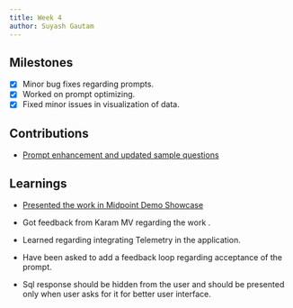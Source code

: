 ```yaml
---
title: Week 4
author: Suyash Gautam
---
```


## Milestones

- [x] Minor bug fixes regarding prompts.
- [x] Worked on prompt optimizing.
- [x] Fixed minor issues in visualization of data.

## Contributions

- [Prompt enhancement and updated sample questions](https://github.com/Sunbird-cQube/cQubeChat/pull/21)

## Learnings

- [Presented the work in Midpoint Demo Showcase](https://tome.app/ppt-c5c5/c4gt-clkjqt80e04xio65p4lxirde3)

- Got feedback from Karam MV regarding the work .
- Learned regarding integrating Telemetry in the application.
- Have been asked to add a feedback loop regarding acceptance of the prompt.
- Sql response should be hidden from the user and should be presented only when user asks for it for better user interface.
